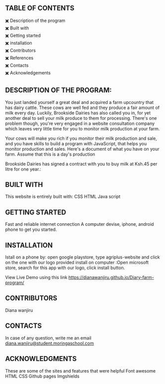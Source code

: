 
## TABLE OF CONTENTS


:heavy_multiplication_x: Description of the program<br>
:heavy_multiplication_x: Built with<br>
:heavy_multiplication_x: Getting started<br>
:heavy_multiplication_x: installation<br>
:heavy_multiplication_x: Contributors<br>
:heavy_multiplication_x: References<br>
:heavy_multiplication_x: Contacts<br>
:heavy_multiplication_x: Acknowledgements<br>





## DESCRIPTION OF THE PROGRAM:
You just landed yourself a great deal and acquired a farm upcountry that has dairy cattle. These cows are well fed and they produce a fair amount of milk every day. Luckily, Brookside Dairies has also called you in, for yet another deal to sell your milk produce to them for processing. There's one problem though, you're very engaged in a website consultation company which leaves very little time for you to monitor milk production at your farm.

Your cows will make you rich if you monitor their milk production and sale, and you have skills to build a program with JavaScript, that helps you monitor production and sales. Here's a document of what you have on your farm. Assume that this is a day's production

Brookside Dairies has signed a contract with you to buy milk at Ksh.45 per litre for one year.:



## BUILT WITH
This website is entirely built with:
CSS
HTML
Java script


## GETTING STARTED
Fast and reliable internet connection
A computer devise, iphone, android phone to get you started.



## INSTALLATION
Istall on a phone by: open google playstore, type agriplus-website and click on the one with our logo provided
install on computer :Open microsoft store, search for this app with our logo, click install button.

View Live Demo using this link https://dianawanjiru.github.io/Diary-farm-program/

## CONTRIBUTORS
Diana wanjiru

## CONTACTS
In case of any question, write me an email
diana.wanjiru@student.moringaschool.com

## ACKNOWLEDGMENTS
These are some of the sites and features that were helpful
Font awesome
HTML
CSS
Github pages
Imgshields
